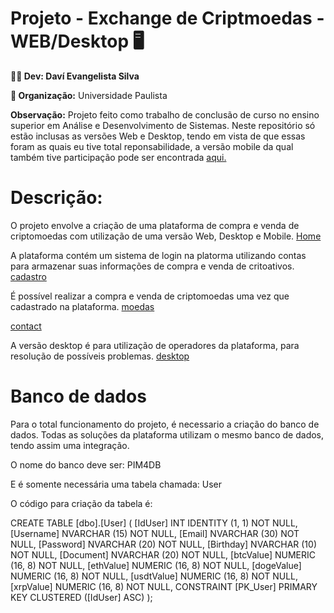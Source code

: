 # Projeto - Exchange de Criptmoedas - WEB/Desktop :desktop_computer:


**:man_student: Dev: Daví Evangelista Silva**

**:school: Organização:** Universidade Paulista

**Observação:** Projeto feito como trabalho de conclusão de curso no ensino superior em Análise e Desenvolvimento de Sistemas. Neste repositório só estão inclusas as versões Web e Desktop, tendo em vista de que essas foram as quais eu tive total reponsabilidade, a versão mobile da qual também tive participação pode ser encontrada [aqui.](https://github.com/DaviESilva/PIM4_Mobile)

# **Descrição:** 
O projeto envolve a criação de uma plataforma de compra e venda de criptomoedas com utilização de uma versão Web, Desktop e Mobile. 
[Home](https://i.ibb.co/4Rbs3RJ/home.png)

A plataforma contém um sistema de login na platorma utilizando contas para armazenar suas informações de compra e venda de critoativos.
[cadastro](https://i.ibb.co/G0pGCtT/cadastro.png)

É possível realizar a compra e venda de criptomoedas uma vez que cadastrado na plataforma.
[moedas](https://i.ibb.co/ymCt532/moedas.png)

[contact](https://i.ibb.co/ckjdGp4/contato.png)

A versão desktop é para utilização de operadores da plataforma, para resolução de possíveis problemas.
[desktop](https://www.imagemhost.com.br/images/2021/01/03/desktop.png)

# Banco de dados
Para o total funcionamento do projeto, é necessario a criação do banco de dados.
Todas as soluções da plataforma utilizam o mesmo banco de dados, tendo assim uma integração.

O nome do banco deve ser: PIM4DB

E é somente necessária uma tabela chamada: User

O código para criação da tabela é:

CREATE TABLE [dbo].[User] (
    [IdUser]    INT             IDENTITY (1, 1) NOT NULL,
    [Username]  NVARCHAR (15)   NOT NULL,
    [Email]     NVARCHAR (30)   NOT NULL,
    [Password]  NVARCHAR (20)   NOT NULL,
    [Birthday]  NVARCHAR (10)   NOT NULL,
    [Document]  NVARCHAR (20)   NOT NULL,
    [btcValue]  NUMERIC (16, 8) NOT NULL,
    [ethValue]  NUMERIC (16, 8) NOT NULL,
    [dogeValue] NUMERIC (16, 8) NOT NULL,
    [usdtValue] NUMERIC (16, 8) NOT NULL,
    [xrpValue]  NUMERIC (16, 8) NOT NULL,
    CONSTRAINT [PK_User] PRIMARY KEY CLUSTERED ([IdUser] ASC)
);